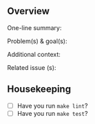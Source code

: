 ## Overview

One-line summary:

Problem(s) & goal(s):

Additional context:

Related issue (s):


## Housekeeping

* [ ] Have you run `make lint`?
* [ ] Have you run `make test`?
